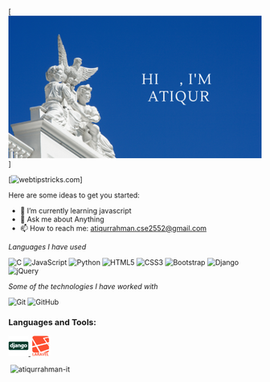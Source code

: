 

[![Header](https://github.com/atiqurrahman-it/atiqurrahman-it/blob/main/atiqur_it_git.png)]

[![webtipstricks.com](https://img.shields.io/badge/-webtipstricks-000000?style=for-the-badge&logo=react&logoColor=white)]


Here are some ideas to get you started:

- 🌱 I’m currently learning javascript
- 💬 Ask me about Anything
- 📫 How to reach me: atiqurrahman.cse2552@gmail.com

*Languages I have used*

![C](https://img.shields.io/badge/-C-000000?style=flat&logo=C%2B%2B&logoColor=00599C)
![JavaScript](https://img.shields.io/badge/-JavaScript-000000?style=flat&logo=javascript)
![Python](https://img.shields.io/badge/-Python-000000?style=flat&logo=Python&logoColor=61DAFB)
![HTML5](https://img.shields.io/badge/-HTML5-000000?style=flat&logo=HTML5)
![CSS3](https://img.shields.io/badge/-CSS3-000000?style=flat&logo=CSS3)
![Bootstrap](https://img.shields.io/badge/-Bootstrap-000000?style=flat&logo=Bootstrap&logoColor=ff9f43)
![Django](https://img.shields.io/badge/-Django-000000?style=flat&logo=Django&logoColor=1dd1a1)
![jQuery](https://img.shields.io/badge/-jQuery-000000?style=flat&logo=jQuery&logoColor=0769AD)

*Some of the technologies I have worked with*


![Git](https://img.shields.io/badge/-Git-000000?style=flat&logo=git&logoColor=F05032)
![GitHub](https://img.shields.io/badge/-GitHub-000000?style=flat&logo=github&logoColor=FFFFFF)

<h3 align="left">Languages and Tools:</h3>
<p align="left"> <a href="https://www.djangoproject.com/" target="_blank"> <img src="https://raw.githubusercontent.com/devicons/devicon/master/icons/django/django-original.svg" alt="django" width="40" height="40"/> </a> <a href="https://laravel.com/" target="_blank"> <img src="https://raw.githubusercontent.com/devicons/devicon/master/icons/laravel/laravel-plain-wordmark.svg" alt="laravel" width="40" height="40"/> </a> </p>

<p>&nbsp;<img align="center" src="https://github-readme-stats.vercel.app/api?username=atiqurrahman-it&show_icons=true&locale=en" alt="atiqurrahman-it" /></p>
